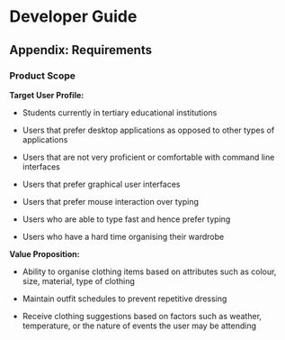 ﻿# Developer Guide

## Appendix: Requirements

### Product Scope

**Target User Profile:**

* Students currently in tertiary educational institutions

* Users that prefer desktop applications as opposed to other types of applications

* Users that are not very proficient or comfortable with command line interfaces

* Users that prefer graphical user interfaces

* Users that prefer mouse interaction over typing

* Users who are able to type fast and hence prefer typing

* Users who have a hard time organising their wardrobe

  

**Value Proposition:**

* Ability to organise clothing items based on attributes such as colour, size, material, type of clothing

* Maintain outfit schedules to prevent repetitive dressing

* Receive clothing suggestions based on factors such as weather, temperature, or the nature of events the user may be attending



